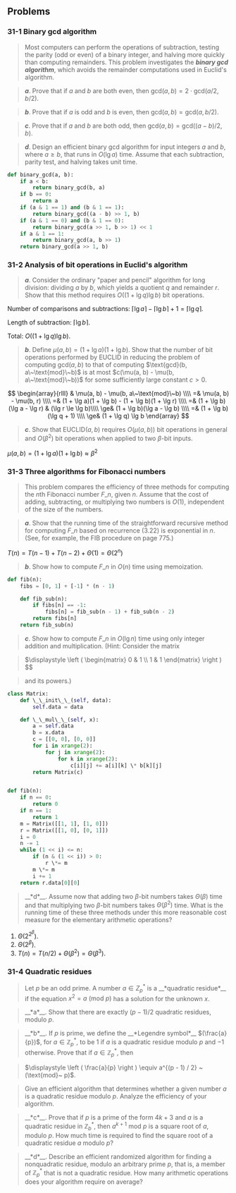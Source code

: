 ## Problems

### 31-1 Binary gcd algorithm

> Most computers can perform the operations of subtraction, testing the parity (odd or even) of a binary integer, and halving more quickly than computing remainders. This problem investigates the __*binary gcd algorithm*__, which avoids the remainder computations used in Euclid's algorithm.

> __*a*__. Prove that if $a$ and $b$ are both even, then $\text{gcd}(a, b) = 2 \cdot \text{gcd}(a/2, b/2)$.

> __*b*__. Prove that if $a$ is odd and $b$ is even, then $\text{gcd}(a, b) = \text{gcd}(a, b/2)$.

> __*c*__. Prove that if $a$ and $b$ are both odd, then $\text{gcd}(a, b) = \text{gcd}((a - b) / 2, b)$.

> __*d*__. Design an efficient binary gcd algorithm for input integers $a$ and $b$, where $a \ge b$, that runs in $O(\lg a)$ time. Assume that each subtraction, parity test, and halving takes unit time.

```python
def binary_gcd(a, b):
    if a < b:
        return binary_gcd(b, a)
    if b == 0:
        return a
    if (a & 1 == 1) and (b & 1 == 1):
        return binary_gcd((a - b) >> 1, b)
    if (a & 1 == 0) and (b & 1 == 0):
        return binary_gcd(a >> 1, b >> 1) << 1
    if a & 1 == 1:
        return binary_gcd(a, b >> 1)
    return binary_gcd(a >> 1, b)
```

### 31-2 Analysis of bit operations in Euclid's algorithm

> __*a*__. Consider the ordinary "paper and pencil" algorithm for long division: dividing $a$ by $b$, which yields a quotient $q$ and remainder $r$. Show that this method requires $O((1 + \lg q) \lg b)$ bit operations.

Number of comparisons and subtractions: $\lceil \lg a \rceil - \lceil \lg b \rceil + 1 = \lceil \lg q \rceil$.

Length of subtraction: $\lceil \lg b \rceil$.

Total: $O((1 + \lg q) \lg b)$.

> __*b*__. Define $\mu(a, b) = (1 + \lg a)(1 + \lg b)$. Show that the number of bit operations performed by EUCLID in reducing the problem of computing $\text{gcd}(a, b)$ to that of computing $\text{gcd}(b, a\~\text{mod}\~b)$ is at most $c(\mu(a, b) - \mu(b, a\~\text{mod}\~b))$ for some sufficiently large constant $c > 0$.

$$
\begin{array}{rlll}
& \mu(a, b) - \mu(b, a\~\text{mod}\~b) \\\\
=& \mu(a, b) - \mu(b, r) \\\\
=& (1 + \lg a)(1 + \lg b) - (1 + \lg b)(1 + \lg r) \\\\
=& (1 + \lg b)(\lg a - \lg r) & (\lg r \le \lg b)\\\\
\ge& (1 + \lg b)(\lg a - \lg b) \\\\
=& (1 + \lg b) (\lg q + 1) \\\\
\ge& (1 + \lg q) \lg b
\end{array}
$$

> __*c*__. Show that EUCLID$(a, b)$ requires $O(\mu(a, b))$ bit operations in general and $O(\beta^2)$ bit operations when applied to two $\beta$-bit inputs.

$\mu(a, b) = (1 + \lg a)(1 + \lg b) \approx \beta^2$

### 31-3 Three algorithms for Fibonacci numbers

> This problem compares the efficiency of three methods for computing the $n$th Fibonacci number $F\_n$, given $n$. Assume that the cost of adding, subtracting, or multiplying two numbers is $O(1)$, independent of the size of the numbers.

> __*a*__. Show that the running time of the straightforward recursive method for computing $F\_n$ based on recurrence (3.22) is exponential in $n$. (See, for example, the FIB procedure on page 775.)

$T(n) = T(n - 1) + T(n - 2) + \Theta(1) = \Theta(2^n)$

> __*b*__. Show how to compute $F\_n$ in $O(n)$ time using memoization.

```python
def fib(n):
    fibs = [0, 1] + [-1] * (n - 1)

    def fib_sub(n):
        if fibs[n] == -1:
            fibs[n] = fib_sub(n - 1) + fib_sub(n - 2)
        return fibs[n]
    return fib_sub(n)
```

> __*c*__. Show how to compute $F\_n$ in $O(\lg n)$ time using only integer addition and multiplication.
(Hint: Consider the matrix

> $\displaystyle \left (
\begin{matrix}
0 & 1 \\\\
1 & 1
\end{matrix}
\right )
$$

> and its powers.)

```python
class Matrix:
    def \_\_init\_\_(self, data):
        self.data = data

    def \_\_mul\_\_(self, x):
        a = self.data
        b = x.data
        c = [[0, 0], [0, 0]]
        for i in xrange(2):
            for j in xrange(2):
                for k in xrange(2):
                    c[i][j] += a[i][k] \* b[k][j]
        return Matrix(c)


def fib(n):
    if n == 0:
        return 0
    if n == 1:
        return 1
    m = Matrix([[1, 1], [1, 0]])
    r = Matrix([[1, 0], [0, 1]])
    i = 0
    n -= 1
    while (1 << i) <= n:
        if (n & (1 << i)) > 0:
            r \*= m
        m \*= m
        i += 1
    return r.data[0][0]
```


> \_\_\*d\*\_\_. Assume now that adding two $\beta$-bit numbers takes $\Theta(\beta)$ time and that multiplying two $\beta$-bit numbers takes $\Theta(\beta^2)$ time. What is the running time of these three methods under this more reasonable cost measure for the elementary arithmetic operations?

1. $\Theta(2^{2^\beta})$.
2. $\Theta(2^\beta)$.
3. $T(n) = T(n/2) + \Theta(\beta^2) = \Theta(\beta^3)$.

### 31-4 Quadratic residues

> Let $p$ be an odd prime. A number $a \in Z_p^*$ is a \_\_\*quadratic residue\*\_\_ if the equation $x^2 = a ~(\text{mod}~p)$ has a solution for the unknown $x$.

> \_\_\*a\*\_\_. Show that there are exactly $(p - 1) / 2$ quadratic residues, modulo $p$.


> \_\_\*b\*\_\_. If $p$ is prime, we define the \_\_\*Legendre symbol\*\_\_ $(\frac{a}{p})$, for $a \in \mathbb{Z}_p^*$, to be $1$ if $a$ is a quadratic residue modulo $p$ and $-1$ otherwise. Prove that if $a \in \mathbb{Z}_p^*$, then

> $\displaystyle \left ( \frac{a}{p} \right ) \equiv a^{(p - 1) / 2} ~(\text{mod}~ p)$.

> Give an efficient algorithm that determines whether a given number $a$ is a quadratic residue modulo $p$. Analyze the efficiency of your algorithm.

> \_\_\*c\*\_\_. Prove that if $p$ is a prime of the form $4k + 3$ and $a$ is a quadratic residue in $\mathbb{Z}_b^*$, then $a^{k+1} ~\text{mod}~ p$ is a square root of $a$, modulo $p$. How much time is required to find the square root of a quadratic residue $a$ modulo $p$?

> \_\_\*d\*\_\_. Describe an efficient randomized algorithm for finding a nonquadratic residue, modulo an arbitrary prime $p$, that is, a member of $\mathbb{Z}_p^*$ that is not a quadratic residue. How many arithmetic operations does your algorithm require on average?
